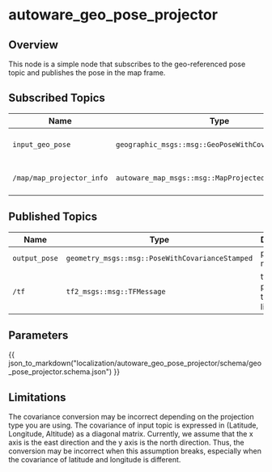 # autoware_geo_pose_projector

## Overview

This node is a simple node that subscribes to the geo-referenced pose topic and publishes the pose in the map frame.

## Subscribed Topics

| Name                      | Type                                                 | Description         |
| ------------------------- | ---------------------------------------------------- | ------------------- |
| `input_geo_pose`          | `geographic_msgs::msg::GeoPoseWithCovarianceStamped` | geo-referenced pose |
| `/map/map_projector_info` | `autoware_map_msgs::msg::MapProjectedObjectInfo`        | map projector info  |

## Published Topics

| Name          | Type                                            | Description                           |
| ------------- | ----------------------------------------------- | ------------------------------------- |
| `output_pose` | `geometry_msgs::msg::PoseWithCovarianceStamped` | pose in map frame                     |
| `/tf`         | `tf2_msgs::msg::TFMessage`                      | tf from parent link to the child link |

## Parameters

{{ json_to_markdown("localization/autoware_geo_pose_projector/schema/geo_pose_projector.schema.json") }}

## Limitations

The covariance conversion may be incorrect depending on the projection type you are using. The covariance of input topic is expressed in (Latitude, Longitude, Altitude) as a diagonal matrix.
Currently, we assume that the x axis is the east direction and the y axis is the north direction. Thus, the conversion may be incorrect when this assumption breaks, especially when the covariance of latitude and longitude is different.
